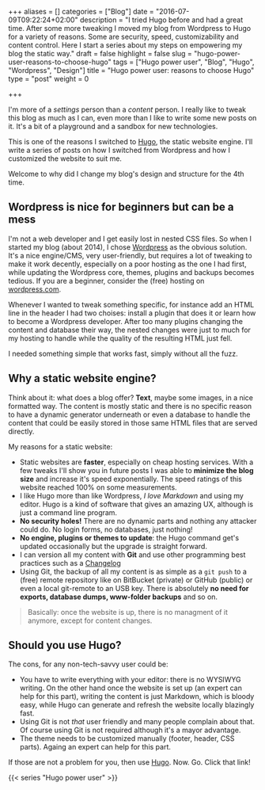 +++
aliases = []
categories = ["Blog"]
date = "2016-07-09T09:22:24+02:00"
description = "I tried Hugo before and had a great time. After some more tweaking I moved my blog from Wordpress to Hugo for a variety of reasons. Some are security, speed, customizability and content control. Here I start a series about my steps on empowering my blog the static way."
draft = false
highlight = false
slug = "hugo-power-user-reasons-to-choose-hugo"
tags = ["Hugo power user", "Blog", "Hugo", "Wordpress", "Design"]
title = "Hugo power user: reasons to choose Hugo"
type = "post"
weight = 0

+++


I'm more of a _settings_ person than a _content_ person. I really like to tweak
this blog as much as I can, even more than I like to write some new posts on
it. It's a bit of a playground and a sandbox for new technologies.

This is one of the reasons I switched to [Hugo](https://gohugo.io), the static
website engine. I'll write a series of posts on how I switched from Wordpress
and how I customized the website to suit me.

Welcome to why did I change my blog's design and structure for the 4th time.


## Wordpress is nice for beginners but can be a mess

I'm not a web developer and I get easily lost in nested CSS files. So when I
started my blog (about 2014), I chose [Wordpress](https://wordpress.org) as the
obvious solution. It's a nice engine/CMS, very user-friendly, but requires a lot
of tweaking to make it work decently, especially on a poor hosting as the one I
had first, while updating the Wordpress core, themes, plugins and backups
becomes tedious. If you are a beginner, consider the (free) hosting on
[wordpress.com](https://wordpress.com).

Whenever I wanted to tweak something specific, for instance add an HTML line in
the header I had two choises: install a plugin that does it or learn how to
become a Wordpress developer. After too many plugins changing the content and
database their way, the nested changes were just to much for my hosting to
handle while the quality of the resulting HTML just fell.

I needed something simple that works fast, simply without all the fuzz.


## Why a static website engine?

Think about it: what does a blog offer? **Text**, maybe some images, in a nice
formatted way. The content is mostly static and there is no specific reason to
have a dynamic generator underneath or even a database to handle the content
that could be easily stored in those same HTML files that are served directly.

My reasons for a static website:

- Static websites are **faster**, especially on cheap hosting services. With a
  few tweaks I'll show you in future posts I was able to **minimize the blog
  size** and increase it's speed exponentially. The speed ratings of this
  website reached 100% on some measurements.
- I like Hugo more than like Wordpress, _I love Markdown_ and using my
  editor. Hugo is a kind of software that gives an amazing UX, although is just
  a command line program.
- **No security holes!** There are no dynamic parts and nothing any attacker
  could do. No login forms, no databases, just nothing!
- **No engine, plugins or themes to update**: the Hugo command get's updated
  occasionally but the upgrade is straight forward.
- I can version all my content with **Git** and use other programming best
  practices such as a [Changelog](http://keepachangelog.com/)
- Using Git, the backup of all my content is as simple as a `git push` to a
  (free) remote repository like on BitBucket (private) or GitHub (public) or
  even a local git-remote to an USB key. There is absolutely **no need for
  exports, database dumps, www-folder backups** and so on.

> Basically: once the website is up, there is no managment of it anymore, except
> for content changes.


## Should you use Hugo?

The cons, for any non-tech-savvy user could be:

- You have to write everything with your editor: there is no WYSIWYG writing. On
  the other hand once the website is set up (an expert can help for this part),
  writing the content is just Markdown, which is bloody easy, while Hugo can
  generate and refresh the website locally blazingly fast.
- Using Git is not _that_ user friendly and many people complain about that. Of
  course using Git is not required although it's a mayor advantage.
- The theme needs to be customized manually (footer, header, CSS parts). Againg
  an expert can help for this part.

If those are not a problem for you, then use
[Hugo](https://gohugo.io). Now. Go. Click that link!


{{< series "Hugo power user" >}}
